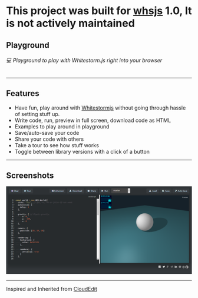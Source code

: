 # This project was built for [whsjs](https://github.com/WhitestormJS) 1.0, It is not actively maintained

## Playground
###### :computer: Playground to play with Whitestorm.js right into your browser

-------------

## Features
- Have fun, play around with [Whitestormjs](https://github.com/WhitestormJS) without going through hassle of setting stuff up.
- Write code, run, preview in full screen, download code as HTML
- Examples to play around in playground
- Save/auto-save your code
- Share your code with others
- Take a tour to see how stuff works
- Toggle between library versions with a click of a button

-------------------------------------

##  Screenshots

<a><img src="images/screen1.png" ></a>

--------------------------------------------------
Inspired and Inherited from [CloudEdit](https://github.com/TheInsomniac/CloudEdit)
